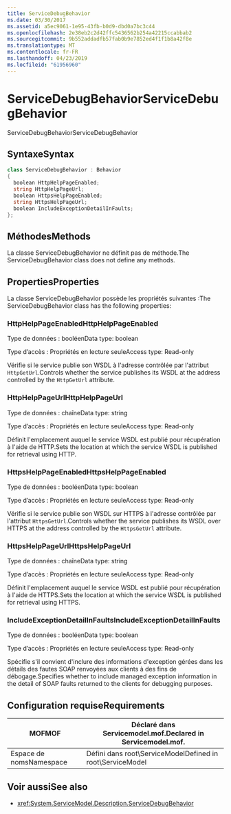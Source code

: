 ```yaml
---
title: ServiceDebugBehavior
ms.date: 03/30/2017
ms.assetid: a5ec9061-1e95-43fb-b0d9-dbd0a7bc3c44
ms.openlocfilehash: 2e38eb2c2d42ffc5436562b254a42215ccabbab2
ms.sourcegitcommit: 9b552addadfb57fab0b9e7852ed4f1f1b8a42f8e
ms.translationtype: MT
ms.contentlocale: fr-FR
ms.lasthandoff: 04/23/2019
ms.locfileid: "61956960"
---
```

# <a name="servicedebugbehavior"></a><span data-ttu-id="e802a-102">ServiceDebugBehavior</span><span class="sxs-lookup"><span data-stu-id="e802a-102">ServiceDebugBehavior</span></span>
<span data-ttu-id="e802a-103">ServiceDebugBehavior</span><span class="sxs-lookup"><span data-stu-id="e802a-103">ServiceDebugBehavior</span></span>  
  
## <a name="syntax"></a><span data-ttu-id="e802a-104">Syntaxe</span><span class="sxs-lookup"><span data-stu-id="e802a-104">Syntax</span></span>  
  
```csharp
class ServiceDebugBehavior : Behavior  
{  
  boolean HttpHelpPageEnabled;  
  string HttpHelpPageUrl;  
  boolean HttpsHelpPageEnabled;  
  string HttpsHelpPageUrl;  
  boolean IncludeExceptionDetailInFaults;  
};  
```  
  
## <a name="methods"></a><span data-ttu-id="e802a-105">Méthodes</span><span class="sxs-lookup"><span data-stu-id="e802a-105">Methods</span></span>  
 <span data-ttu-id="e802a-106">La classe ServiceDebugBehavior ne définit pas de méthode.</span><span class="sxs-lookup"><span data-stu-id="e802a-106">The ServiceDebugBehavior class does not define any methods.</span></span>  
  
## <a name="properties"></a><span data-ttu-id="e802a-107">Properties</span><span class="sxs-lookup"><span data-stu-id="e802a-107">Properties</span></span>  
 <span data-ttu-id="e802a-108">La classe ServiceDebugBehavior possède les propriétés suivantes :</span><span class="sxs-lookup"><span data-stu-id="e802a-108">The ServiceDebugBehavior class has the following properties:</span></span>  
  
### <a name="httphelppageenabled"></a><span data-ttu-id="e802a-109">HttpHelpPageEnabled</span><span class="sxs-lookup"><span data-stu-id="e802a-109">HttpHelpPageEnabled</span></span>  
 <span data-ttu-id="e802a-110">Type de données : booléen</span><span class="sxs-lookup"><span data-stu-id="e802a-110">Data type: boolean</span></span>  
  
 <span data-ttu-id="e802a-111">Type d’accès : Propriétés en lecture seule</span><span class="sxs-lookup"><span data-stu-id="e802a-111">Access type: Read-only</span></span>  
  
 <span data-ttu-id="e802a-112">Vérifie si le service publie son WSDL à l'adresse contrôlée par l'attribut `HttpGetUrl`.</span><span class="sxs-lookup"><span data-stu-id="e802a-112">Controls whether the service publishes its WSDL at the address controlled by the `HttpGetUrl` attribute.</span></span>  
  
### <a name="httphelppageurl"></a><span data-ttu-id="e802a-113">HttpHelpPageUrl</span><span class="sxs-lookup"><span data-stu-id="e802a-113">HttpHelpPageUrl</span></span>  
 <span data-ttu-id="e802a-114">Type de données : chaîne</span><span class="sxs-lookup"><span data-stu-id="e802a-114">Data type: string</span></span>  
  
 <span data-ttu-id="e802a-115">Type d’accès : Propriétés en lecture seule</span><span class="sxs-lookup"><span data-stu-id="e802a-115">Access type: Read-only</span></span>  
  
 <span data-ttu-id="e802a-116">Définit l'emplacement auquel le service WSDL est publié pour récupération à l'aide de HTTP.</span><span class="sxs-lookup"><span data-stu-id="e802a-116">Sets the location at which the service WSDL is published for retrieval using HTTP.</span></span>  
  
### <a name="httpshelppageenabled"></a><span data-ttu-id="e802a-117">HttpsHelpPageEnabled</span><span class="sxs-lookup"><span data-stu-id="e802a-117">HttpsHelpPageEnabled</span></span>  
 <span data-ttu-id="e802a-118">Type de données : booléen</span><span class="sxs-lookup"><span data-stu-id="e802a-118">Data type: boolean</span></span>  
  
 <span data-ttu-id="e802a-119">Type d’accès : Propriétés en lecture seule</span><span class="sxs-lookup"><span data-stu-id="e802a-119">Access type: Read-only</span></span>  
  
 <span data-ttu-id="e802a-120">Vérifie si le service publie son WSDL sur HTTPS à l'adresse contrôlée par l'attribut `HttpsGetUrl`.</span><span class="sxs-lookup"><span data-stu-id="e802a-120">Controls whether the service publishes its WSDL over HTTPS at the address controlled by the `HttpsGetUrl` attribute.</span></span>  
  
### <a name="httpshelppageurl"></a><span data-ttu-id="e802a-121">HttpsHelpPageUrl</span><span class="sxs-lookup"><span data-stu-id="e802a-121">HttpsHelpPageUrl</span></span>  
 <span data-ttu-id="e802a-122">Type de données : chaîne</span><span class="sxs-lookup"><span data-stu-id="e802a-122">Data type: string</span></span>  
  
 <span data-ttu-id="e802a-123">Type d’accès : Propriétés en lecture seule</span><span class="sxs-lookup"><span data-stu-id="e802a-123">Access type: Read-only</span></span>  
  
 <span data-ttu-id="e802a-124">Définit l'emplacement auquel le service WSDL est publié pour récupération à l'aide de HTTPS.</span><span class="sxs-lookup"><span data-stu-id="e802a-124">Sets the location at which the service WSDL is published for retrieval using HTTPS.</span></span>  
  
### <a name="includeexceptiondetailinfaults"></a><span data-ttu-id="e802a-125">IncludeExceptionDetailInFaults</span><span class="sxs-lookup"><span data-stu-id="e802a-125">IncludeExceptionDetailInFaults</span></span>  
 <span data-ttu-id="e802a-126">Type de données : booléen</span><span class="sxs-lookup"><span data-stu-id="e802a-126">Data type: boolean</span></span>  
  
 <span data-ttu-id="e802a-127">Type d’accès : Propriétés en lecture seule</span><span class="sxs-lookup"><span data-stu-id="e802a-127">Access type: Read-only</span></span>  
  
 <span data-ttu-id="e802a-128">Spécifie s'il convient d'inclure des informations d'exception gérées dans les détails des fautes SOAP renvoyées aux clients à des fins de débogage.</span><span class="sxs-lookup"><span data-stu-id="e802a-128">Specifies whether to include managed exception information in the detail of SOAP faults returned to the clients for debugging purposes.</span></span>  
  
## <a name="requirements"></a><span data-ttu-id="e802a-129">Configuration requise</span><span class="sxs-lookup"><span data-stu-id="e802a-129">Requirements</span></span>  
  
|<span data-ttu-id="e802a-130">MOF</span><span class="sxs-lookup"><span data-stu-id="e802a-130">MOF</span></span>|<span data-ttu-id="e802a-131">Déclaré dans Servicemodel.mof.</span><span class="sxs-lookup"><span data-stu-id="e802a-131">Declared in Servicemodel.mof.</span></span>|  
|---------|-----------------------------------|  
|<span data-ttu-id="e802a-132">Espace de noms</span><span class="sxs-lookup"><span data-stu-id="e802a-132">Namespace</span></span>|<span data-ttu-id="e802a-133">Défini dans root\ServiceModel</span><span class="sxs-lookup"><span data-stu-id="e802a-133">Defined in root\ServiceModel</span></span>|  
  
## <a name="see-also"></a><span data-ttu-id="e802a-134">Voir aussi</span><span class="sxs-lookup"><span data-stu-id="e802a-134">See also</span></span>

- <xref:System.ServiceModel.Description.ServiceDebugBehavior>
